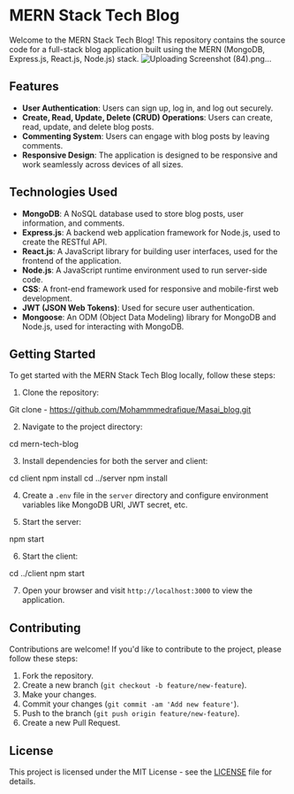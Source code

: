 # MERN Stack Tech Blog

Welcome to the MERN Stack Tech Blog! This repository contains the source code for a full-stack blog application built using the MERN (MongoDB, Express.js, React.js, Node.js) stack.
![Uploading Screenshot (84).png…]()

## Features

- **User Authentication**: Users can sign up, log in, and log out securely.
- **Create, Read, Update, Delete (CRUD) Operations**: Users can create, read, update, and delete blog posts.
- **Commenting System**: Users can engage with blog posts by leaving comments.
- **Responsive Design**: The application is designed to be responsive and work seamlessly across devices of all sizes.

## Technologies Used

- **MongoDB**: A NoSQL database used to store blog posts, user information, and comments.
- **Express.js**: A backend web application framework for Node.js, used to create the RESTful API.
- **React.js**: A JavaScript library for building user interfaces, used for the frontend of the application.
- **Node.js**: A JavaScript runtime environment used to run server-side code.
- **CSS**: A front-end framework used for responsive and mobile-first web development.
- **JWT (JSON Web Tokens)**: Used for secure user authentication.
- **Mongoose**: An ODM (Object Data Modeling) library for MongoDB and Node.js, used for interacting with MongoDB.

## Getting Started

To get started with the MERN Stack Tech Blog locally, follow these steps:

1. Clone the repository:

Git clone - https://github.com/Mohammmedrafique/Masai_blog.git


2. Navigate to the project directory:

cd mern-tech-blog

3. Install dependencies for both the server and client:

cd client
npm install
cd ../server
npm install


4. Create a `.env` file in the `server` directory and configure environment variables like MongoDB URI, JWT secret, etc.

5. Start the server:

npm start

6. Start the client:

cd ../client
npm start

7. Open your browser and visit `http://localhost:3000` to view the application.

## Contributing

Contributions are welcome! If you'd like to contribute to the project, please follow these steps:

1. Fork the repository.
2. Create a new branch (`git checkout -b feature/new-feature`).
3. Make your changes.
4. Commit your changes (`git commit -am 'Add new feature'`).
5. Push to the branch (`git push origin feature/new-feature`).
6. Create a new Pull Request.

## License

This project is licensed under the MIT License - see the [LICENSE](LICENSE) file for details.


